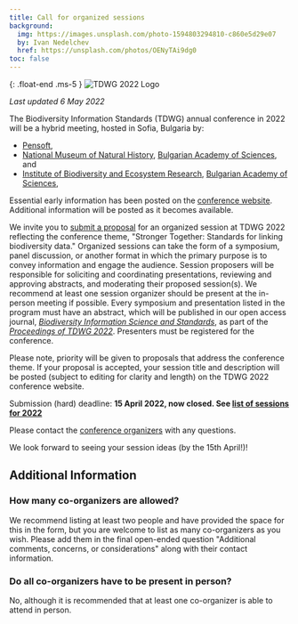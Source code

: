 ```yaml
---
title: Call for organized sessions
background:
  img: https://images.unsplash.com/photo-1594803294810-c860e5d29e07
  by: Ivan Nedelchev
  href: https://unsplash.com/photos/OENyTAi9dg0
toc: false
---
```


{: .float-end .ms-5 }
![TDWG 2022 Logo](https://static.tdwg.org/conferences/2022/tdwg-2022-logo-sm.png)

_Last updated 6 May 2022_

The Biodiversity Information Standards (TDWG) annual conference in 2022 will be a hybrid meeting, hosted in Sofia, Bulgaria by:

- [Pensoft](https://pensoft.net/),
- [National Museum of Natural History](https://www.nmnhs.com/), [Bulgarian Academy of Sciences](https://www.bas.bg/?lang=en), and 
- [Institute of Biodiversity and Ecosystem Research](http://www.iber.bas.bg/), [Bulgarian Academy of Sciences](https://www.bas.bg/?lang=en),

Essential early information has been posted on the [conference website](../). Additional information will be posted as it becomes available.

We invite you to [submit a proposal](https://www.surveymonkey.com/r/CYK8HPR) for an organized session at TDWG 2022 reflecting the conference theme, "Stronger Together: Standards for linking biodiversity data." Organized sessions can take the form of a symposium, panel discussion, or another format in which the primary purpose is to convey information and engage the audience. Session proposers will be responsible for soliciting and coordinating presentations, reviewing and approving abstracts, and moderating their proposed session(s). We recommend at least one session organizer should be present at the in-person meeting if possible. Every symposium and presentation listed in the program must have an abstract, which will be published in our open access journal, _[Biodiversity Information Science and Standards](https://biss.pensoft.net/)_, as part of the _[Proceedings of TDWG 2022](https://biss.pensoft.net/collection/384/)_. Presenters must be registered for the conference.

Please note, priority will be given to proposals that address the conference theme. If your proposal is accepted, your session title and description will be posted (subject to editing for clarity and length) on the TDWG 2022 conference website.

Submission (hard) deadline:  **15 April 2022, now closed. See [list of sessions for 2022](../session-list/)** 

Please contact the [conference organizers](mailto:conf-organizers@tdwg.org) with any questions.

We look forward to seeing your session ideas (by the 15th April!)!

## Additional Information

### How many co-organizers are allowed?

We recommend listing at least two people and have provided the space for this in the form, but you are welcome to list as many co-organizers as you wish. Please add them in the final open-ended question "Additional comments, concerns, or considerations" along with their contact information.

### Do all co-organizers have to be present in person?

No, although it is recommended that at least one co-organizer is able to attend in person.
